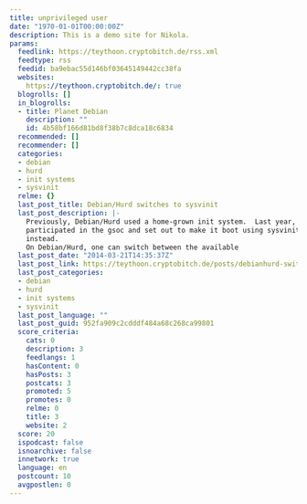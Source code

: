 ```yaml
---
title: unprivileged user
date: "1970-01-01T00:00:00Z"
description: This is a demo site for Nikola.
params:
  feedlink: https://teythoon.cryptobitch.de/rss.xml
  feedtype: rss
  feedid: ba9ebac55d146bf03645149442cc38fa
  websites:
    https://teythoon.cryptobitch.de/: true
  blogrolls: []
  in_blogrolls:
  - title: Planet Debian
    description: ""
    id: 4b58bf166d81bd8f38b7c8dca18c6834
  recommended: []
  recommender: []
  categories:
  - debian
  - hurd
  - init systems
  - sysvinit
  relme: {}
  last_post_title: Debian/Hurd switches to sysvinit
  last_post_description: |-
    Previously, Debian/Hurd used a home-grown init system.  Last year, I
    participated in the gsoc and set out to make it boot using sysvinit
    instead.
    On Debian/Hurd, one can switch between the available
  last_post_date: "2014-03-21T14:35:37Z"
  last_post_link: https://teythoon.cryptobitch.de/posts/debianhurd-switches-to-sysvinit/
  last_post_categories:
  - debian
  - hurd
  - init systems
  - sysvinit
  last_post_language: ""
  last_post_guid: 952fa909c2cdddf484a68c268ca99801
  score_criteria:
    cats: 0
    description: 3
    feedlangs: 1
    hasContent: 0
    hasPosts: 3
    postcats: 3
    promoted: 5
    promotes: 0
    relme: 0
    title: 3
    website: 2
  score: 20
  ispodcast: false
  isnoarchive: false
  innetwork: true
  language: en
  postcount: 10
  avgpostlen: 0
---
```

